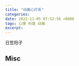 ```yaml
---
title: "动画心疗系"
categories: 
date: 2022-11-05 07:52:56 +0800
tags: 心理 科普 动画
excerpt: 
---
```




日笠阳子








## Misc



